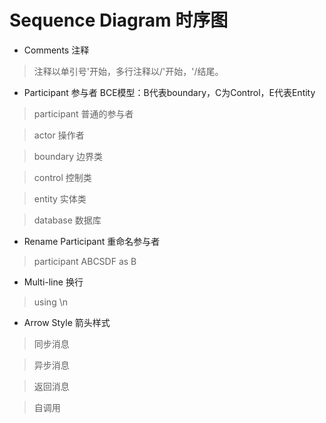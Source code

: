 Sequence Diagram 时序图
===
* Comments 注释

> 注释以单引号'开始，多行注释以/'开始，'/结尾。

* Participant 参与者
BCE模型：B代表boundary，C为Control，E代表Entity

> participant   普通的参与者

> actor     操作者

> boundary      边界类

> control       控制类

> entity        实体类

> database      数据库

* Rename Participant 重命名参与者

> participant ABCSDF as B

* Multi-line 换行

> using \n

* Arrow Style 箭头样式

> 同步消息

> 异步消息

> 返回消息

> 自调用